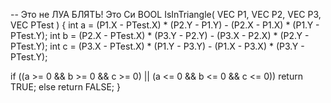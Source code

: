 -- Это не ЛУА БЛЯТЬ! Это Си
BOOL IsInTriangle( VEC P1, VEC P2, VEC P3, VEC PTest )
{
  int a = (P1.X - PTest.X) * (P2.Y - P1.Y) - (P2.X - P1.X) * (P1.Y - PTest.Y);
  int b = (P2.X - PTest.X) * (P3.Y - P2.Y) - (P3.X - P2.X) * (P2.Y - PTest.Y);
  int c = (P3.X - PTest.X) * (P1.Y - P3.Y) - (P1.X - P3.X) * (P3.Y - PTest.Y);
 
  if ((a >= 0 && b >= 0 && c >= 0) || (a <= 0 && b <= 0 && c <= 0))
    return TRUE;
  else
    return FALSE;
}
